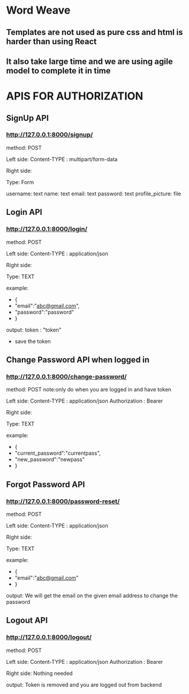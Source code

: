 # Word Weave

## Templates are not used as pure css and html is harder than using React
## It also take large time and we are using agile model to complete it in time


# APIS FOR AUTHORIZATION

## SignUp API

### http://127.0.0.1:8000/signup/
method: POST

Left side:
Content-TYPE : multipart/form-data

Right side:

Type: Form

username: text
name: text
email: text
password: text
profile_picture: file


## Login API

### http://127.0.0.1:8000/login/
method: POST

Left side:
Content-TYPE : application/json

Right side:

Type: TEXT

example:
- {
- "email":"abc@gmail.com",
- "password":"password"
- }

output: 
token : "token"

- save the token

## Change Password API when logged in

### http://127.0.0.1:8000/change-password/
method: POST
note:only do when you are logged in and have token


Left side:
Content-TYPE : application/json
Authorization : Bearer <token>

Right side:

Type: TEXT

example:
- {
- "current_password":"currentpass",
- "new_password":"newpass"
- }



## Forgot Password API

### http://127.0.0.1:8000/password-reset/
method: POST


Left side:
Content-TYPE : application/json

Right side:

Type: TEXT

example:
- {
- "email":"abc@gmail.com"
- }

output: We will get the email on the given email address to change the password

## Logout API

### http://127.0.0.1:8000/logout/
method: POST


Left side:
Content-TYPE : application/json
Authorization : Bearer <token>

Right side:
Nothing needed


output: Token is removed and you are logged out from backend
